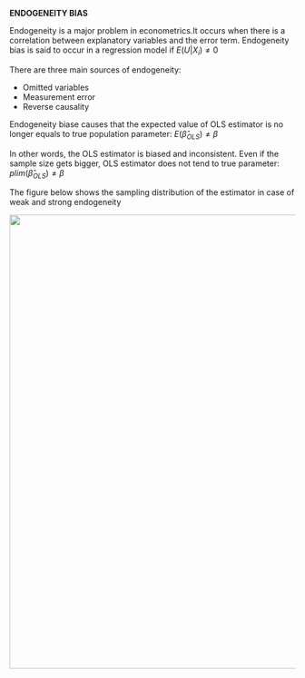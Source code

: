 **ENDOGENEITY BIAS**

Endogeneity is a major problem in econometrics.It occurs when there is a correlation between explanatory variables and the error term. Endogeneity bias is said to occur in a regression model if $E(U|X_{i})\neq0$

There are three main sources of endogeneity:
* Omitted variables
* Measurement error
* Reverse causality

Endogeneity biase causes that the expected value of OLS estimator is no longer equals to true population parameter: $E(\hat\beta_{OLS})\neq\beta$

In other words, the OLS estimator is biased and inconsistent. Even if the sample size gets bigger, OLS estimator does not tend to true parameter: $plim(\hat\beta_{OLS})\neq\beta$

The figure below shows the sampling distribution of the estimator in case of weak and strong endogeneity

<img src="https://user-images.githubusercontent.com/101017847/185761039-758b383e-55fc-44bc-81d7-1c083829d86a.png" width="800" height="800">


